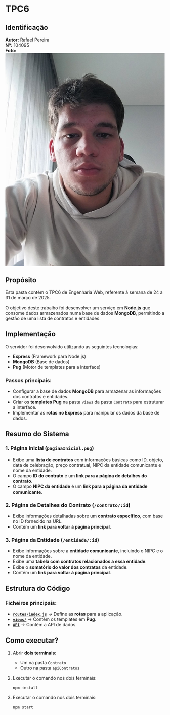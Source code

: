 # TPC6

## Identificação  
**Autor:** Rafael Pereira  
**Nº:** 104095  
**Foto:** ![Rafael Pereira](../rafael.jpeg)  

## Propósito  
Esta pasta contém o TPC6 de Engenharia Web, referente à semana de 24 a 31 de março de 2025.  

O objetivo deste trabalho foi desenvolver um serviço em **Node.js** que consome dados armazenados numa base de dados **MongoDB**, permitindo a gestão de uma lista de contratos e entidades.  

## Implementação  
O servidor foi desenvolvido utilizando as seguintes tecnologias:  
- **Express** (Framework para Node.js)  
- **MongoDB** (Base de dados)  
- **Pug** (Motor de templates para a interface)  

### Passos principais:  
- Configurar a base de dados **MongoDB** para armazenar as informações dos contratos e entidades.  
- Criar os **templates Pug** na pasta `views` da pasta `Contrato` para estruturar a interface.  
- Implementar as **rotas no Express** para manipular os dados da base de dados.  

## Resumo do Sistema  

### 1. **Página Inicial (`paginaInicial.pug`)**  
- Exibe uma **lista de contratos** com informações básicas como ID, objeto, data de celebração, preço contratual, NIPC da entidade comunicante e nome da entidade.  
- O campo **ID do contrato** é um **link para a página de detalhes do contrato**.  
- O campo **NIPC da entidade** é um **link para a página da entidade comunicante**.  

### 2. **Página de Detalhes do Contrato (`/contrato/:id`)**  
- Exibe informações detalhadas sobre um **contrato específico**, com base no ID fornecido na URL.  
- Contém um **link para voltar à página principal**.  

### 3. **Página da Entidade (`/entidade/:id`)**  
- Exibe informações sobre a **entidade comunicante**, incluindo o NIPC e o nome da entidade.  
- Exibe uma **tabela com contratos relacionados a essa entidade**.  
- Exibe o **somatório do valor dos contratos** da entidade.  
- Contém um **link para voltar à página principal**.  


## Estrutura do Código  

### Ficheiros principais:  
- **[`routes/index.js`](./Contrato/routes/contrato.js)** → Define as **rotas** para a aplicação.  
- **[`views/`](./Contrato/views/)** → Contém os templates em **Pug**.
- **[`API`](./apiContratos)** → Contém a API de dados.


## Como executar?  

1. Abrir **dois terminais**:  
   - Um na pasta `Contrato`  
   - Outro na pasta `apiContratos`  

2. Executar o comando nos dois terminais:  
   ```sh
   npm install

3. Executar o comando nos dois terminais:  
   ```sh
   npm start
